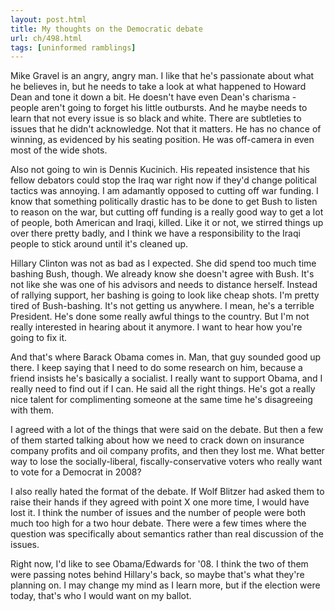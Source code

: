 ```yaml
---
layout: post.html
title: My thoughts on the Democratic debate
url: ch/498.html
tags: [uninformed ramblings]
---
```

Mike Gravel is an angry, angry man. I like that he's passionate about what he believes in, but he needs to take a look at what happened to Howard Dean and tone it down a bit. He doesn't have even Dean's charisma - people aren't going to forget his little outbursts. And he maybe needs to learn that not every issue is so black and white. There are subtleties to issues that he didn't acknowledge. Not that it matters. He has no chance of winning, as evidenced by his seating position. He was off-camera in even most of the wide shots.

Also not going to win is Dennis Kucinich. His repeated insistence that his fellow debators could stop the Iraq war right now if they'd change political tactics was annoying. I am adamantly opposed to cutting off war funding. I know that something politically drastic has to be done to get Bush to listen to reason on the war, but cutting off funding is a really good way to get a lot of people, both American and Iraqi, killed. Like it or not, we stirred things up over there pretty badly, and I think we have a responsibility to the Iraqi people to stick around until it's cleaned up.

Hillary Clinton was not as bad as I expected. She did spend too much time bashing Bush, though. We already know she doesn't agree with Bush. It's not like she was one of his advisors and needs to distance herself. Instead of rallying support, her bashing is going to look like cheap shots. I'm pretty tired of Bush-bashing. It's not getting us anywhere. I mean, he's a terrible President. He's done some really awful things to the country. But I'm not really interested in hearing about it anymore. I want to hear how you're going to fix it.

And that's where Barack Obama comes in. Man, that guy sounded good up there. I keep saying that I need to do some research on him, because a friend insists he's basically a socialist. I really want to support Obama, and I really need to find out if I can. He said all the right things. He's got a really nice talent for complimenting someone at the same time he's disagreeing with them.

I agreed with a lot of the things that were said on the debate. But then a few of them started talking about how we need to crack down on insurance company profits and oil company profits, and then they lost me. What better way to lose the socially-liberal, fiscally-conservative voters who really want to vote for a Democrat in 2008?

I also really hated the format of the debate. If Wolf Blitzer had asked them to raise their hands if they agreed with point X one more time, I would have lost it. I think the number of issues and the number of people were both much too high for a two hour debate. There were a few times where the question was specifically about semantics rather than real discussion of the issues.

Right now, I'd like to see Obama/Edwards for '08. I think the two of them were passing notes behind Hillary's back, so maybe that's what they're planning on. I may change my mind as I learn more, but if the election were today, that's who I would want on my ballot.
